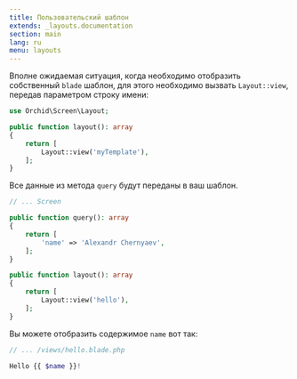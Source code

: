 ```yaml
---
title: Пользовательский шаблон
extends: _layouts.documentation
section: main
lang: ru
menu: layouts
---
```



Вполне ожидаемая ситуация, когда необходимо отобразить собственный `blade` шаблон, 
для этого необходимо вызвать `Layout::view`, передав параметром строку имени:

```php
use Orchid\Screen\Layout;

public function layout(): array
{
    return [
        Layout::view('myTemplate'),
    ];
}
```

Все данные из метода `query` будут переданы в ваш шаблон.

```php
// ... Screen

public function query(): array
{
    return [
        'name' => 'Alexandr Chernyaev',
    ];
}

public function layout(): array
{
    return [
        Layout::view('hello'),
    ];
}
```

Вы можете отобразить содержимое `name` вот так:

```php
// ... /views/hello.blade.php

Hello {{ $name }}!
```
